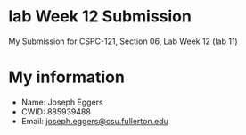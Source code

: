 # lab Week 12 Submission 

My Submission for CSPC-121, Section 06, Lab Week 12 (lab 11) 

# My information

* Name: Joseph Eggers
* CWID: 885939488
* Email: joseph.eggers@csu.fullerton.edu
